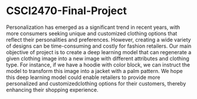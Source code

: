 # CSCI2470-Final-Project
Personalization has emerged as a significant trend in recent years, with more consumers seeking unique and customized clothing options that reflect their personalities and preferences. However, creating a wide variety of designs can be time-consuming and costly for fashion retailers. Our main objective of project is to create a deep learning model that can regenerate a given clothing image into a new image with different attributes and clothing type. For instance, if we have a hoodie with color block, we can instruct the model to transform this image into a jacket with a palm pattern. We hope this deep learning model could enable retailers to provide more personalized and customizedclothing options for their customers, thereby enhancing their shopping experience.

